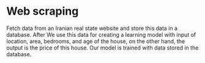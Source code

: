 # Web scraping

Fetch data from an Iranian real state website and store this data in a database. After We use this data for creating a learning model with input of location, area, bedrooms, and age of the house, on the other hand, the output is the price of this house. Our model is trained with data stored in the database.
